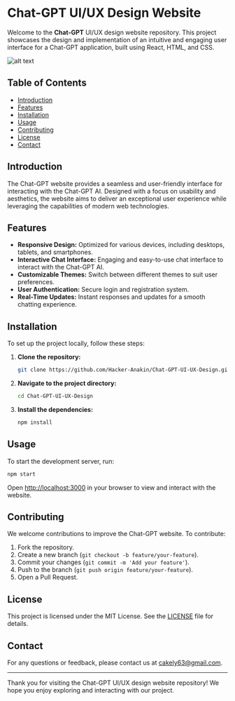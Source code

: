 # Chat-GPT UI/UX Design Website

Welcome to the **Chat-GPT** UI/UX design website repository. This project showcases the design and implementation of an intuitive and engaging user interface for a Chat-GPT application, built using React, HTML, and CSS.

![alt text](https://imgur.com/a/sZkpYdS)

## Table of Contents

- [Introduction](#introduction)
- [Features](#features)
- [Installation](#installation)
- [Usage](#usage)
- [Contributing](#contributing)
- [License](#license)
- [Contact](#contact)

## Introduction

The Chat-GPT website provides a seamless and user-friendly interface for interacting with the Chat-GPT AI. Designed with a focus on usability and aesthetics, the website aims to deliver an exceptional user experience while leveraging the capabilities of modern web technologies.

## Features

- **Responsive Design:** Optimized for various devices, including desktops, tablets, and smartphones.
- **Interactive Chat Interface:** Engaging and easy-to-use chat interface to interact with the Chat-GPT AI.
- **Customizable Themes:** Switch between different themes to suit user preferences.
- **User Authentication:** Secure login and registration system.
- **Real-Time Updates:** Instant responses and updates for a smooth chatting experience.

## Installation

To set up the project locally, follow these steps:

1. **Clone the repository:**

    ```bash
    git clone https://github.com/Hacker-Anakin/Chat-GPT-UI-UX-Design.git
    ```

2. **Navigate to the project directory:**

    ```bash
    cd Chat-GPT-UI-UX-Design
    ```

3. **Install the dependencies:**

    ```bash
    npm install
    ```

## Usage

To start the development server, run:

```bash
npm start
```

Open [http://localhost:3000](http://localhost:3000) in your browser to view and interact with the website.

## Contributing

We welcome contributions to improve the Chat-GPT website. To contribute:

1. Fork the repository.
2. Create a new branch (`git checkout -b feature/your-feature`).
3. Commit your changes (`git commit -m 'Add your feature'`).
4. Push to the branch (`git push origin feature/your-feature`).
5. Open a Pull Request.

## License

This project is licensed under the MIT License. See the [LICENSE](LICENSE) file for details.

## Contact

For any questions or feedback, please contact us at [cakely63@gmail.com](mailto:cakely63@gmail.com).

---

Thank you for visiting the Chat-GPT UI/UX design website repository! We hope you enjoy exploring and interacting with our project.
